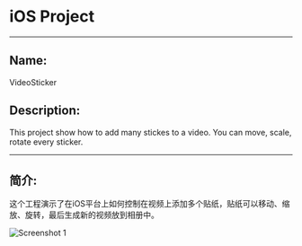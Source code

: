 # iOS Project

-----------------------

## Name: 
VideoSticker

## Description:
This project show how to add many stickes to a video. You can move, scale, rotate every sticker.


-----------------------

## 简介:
这个工程演示了在iOS平台上如何控制在视频上添加多个贴纸，贴纸可以移动、缩放、旋转，最后生成新的视频放到相册中。


![Screenshot 1](http://zf369.github.io/ProjectImages/VideoSticker/VideoSticker.png)